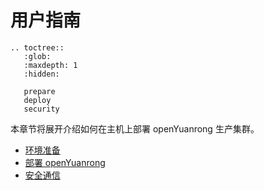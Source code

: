 # 用户指南

```{eval-rst}
.. toctree::
   :glob:
   :maxdepth: 1
   :hidden:

   prepare
   deploy
   security
```

本章节将展开介绍如何在主机上部署 openYuanrong 生产集群。

- [环境准备](./prepare.md)
- [部署 openYuanrong](./deploy.md)
- [安全通信](./security.md)
